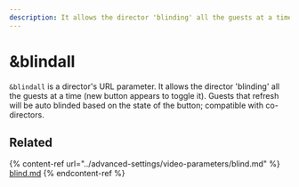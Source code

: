 ```yaml
---
description: It allows the director 'blinding' all the guests at a time with a new button
---
```


# \&blindall

`&blindall` is a director's URL parameter. It allows the director 'blinding' all the guests at a time (new button appears to toggle it). Guests that refresh will be auto blinded based on the state of the button; compatible with co-directors.

## Related

{% content-ref url="../advanced-settings/video-parameters/blind.md" %}
[blind.md](../advanced-settings/video-parameters/blind.md)
{% endcontent-ref %}
